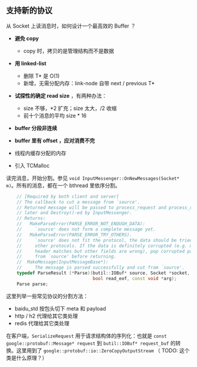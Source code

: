 支持新的协议
---

从 Socket 上读消息时，如何设计一个最高效的 Buffer ？

* **避免 copy**
  - copy 时，拷贝的是管理结构而不是数据

* **用 linked-list**
  - 删除 T* 是 O(1)
  - 新增，无需分配内存：link-node 自带 next / previous T*

* **试探性的确定 read size** ，有两种办法：
  - size 不够，*2 扩充；size 太大，/2 收缩
  - 前十个消息的平均 size * 16

* **buffer 分段非连续**
* **buffer 里有 offset ，应对消费不完**
* 线程内缓存分配的内存
* 引入 TCMalloc

读完消息，开始分割。参见 `void InputMessenger::OnNewMessages(Socket* m)`。所有的消息，都在一个 bthread 里依序分割。

```c++
    // [Required by both client and server]
    // The callback to cut a message from `source'.
    // Returned message will be passed to process_request and process_response
    // later and Destroy()-ed by InputMessenger.
    // Returns:
    //   MakeParseError(PARSE_ERROR_NOT_ENOUGH_DATA):
    //     `source' does not form a complete message yet.
    //   MakeParseError(PARSE_ERROR_TRY_OTHERS).
    //     `source' does not fit the protocol, the data should be tried by
    //     other protocols. If the data is definitely corrupted (e.g. magic
    //     header matches but other fields are wrong), pop corrupted part
    //     from `source' before returning.
    //  MakeMessage(InputMessageBase*):
    //     The message is parsed successfully and cut from `source'.
    typedef ParseResult (*Parse)(butil::IOBuf* source, Socket *socket,
                                 bool read_eof, const void *arg);
    Parse parse;
```

这里列举一些常见协议的分割方法：

* baidu_std 按包头切下 meta 和 payload
* http / h2 代理给其它类处理
* redis 代理给其它类处理

在客户端，`SerializeRequest` 用于请求结构体的序列化：也就是 `const google::protobuf::Message* request` 到 `butil::IOBuf* request_buf` 的转换。这里用到了 `google::protobuf::io::ZeroCopyOutputStream` （ TODO: 这个类是什么原理？）
